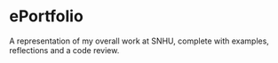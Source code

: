 # ePortfolio
A representation of my overall work at SNHU, complete with examples, reflections and a code review.
